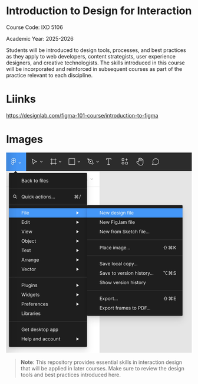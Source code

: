 # Introduction to Design for Interaction
Course Code: IXD 5106

Academic Year: 2025-2026

Students will be introduced to design tools, processes, and best practices as they apply to web developers, content strategists, user experience designers, and creative technologists. The skills introduced in this course will be incorporated and reinforced in subsequent courses as part of the practice relevant to each discipline.

# Liinks
https://designlab.com/figma-101-course/introduction-to-figma

# Images
![Description of the Image](657bdc21292927e8c1d54fe1_F101_D1_03.jpeg)

> **Note**: This repository provides essential skills in interaction design that will be applied in later courses. Make sure to review the design tools and best practices introduced here.


